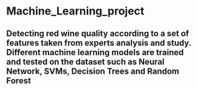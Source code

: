 # Machine_Learning_project
## Detecting red wine quality according to a set of features taken from experts analysis and study. Different machine learning models are trained and tested on the dataset such as Neural Network, SVMs, Decision Trees and Random Forest
